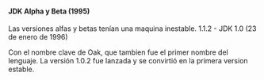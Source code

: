 #### JDK Alpha y Beta (1995) 

Las versiones alfas y betas tenían una maquina inestable.
1.1.2 - JDK 1.0 (23 de enero de 1996) 

Con el nombre clave de Oak, que tambien fue el primer nombre del lenguaje. La versión 1.0.2 fue lanzada y se convirtió en la primera version estable.